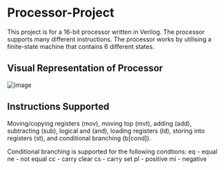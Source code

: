 # Processor-Project
This project is for a 16-bit processor written in Verilog. The processor supports many different instructions. The processor works by utilising a finite-state machine that contains 6 different states. 

## Visual Representation of Processor

![image](https://user-images.githubusercontent.com/104869723/187580323-68d0ad20-fb25-4951-a00f-4beeaa544f4d.png)



## Instructions Supported
Moving/copying registers (mov), moving top (mvt), adding (add), subtracting (sub), logical and (and), loading registers (ld), storing into registers (st), and conditional branching (b[cond]). 

Conditional branching is supported for the following condtions: 
eq - equal
ne - not equal
cc - carry clear
cs - carry set
pl - positive
mi - negative


